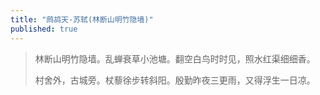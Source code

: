 ```yaml
---
title: "鹧鸪天-苏轼(林断山明竹隐墙)"
published: true
---
```


> 林断山明竹隐墙。乱蝉衰草小池塘。翻空白鸟时时见，照水红渠细细香。
> 
> 村舍外，古城旁。杖藜徐步转斜阳。殷勤昨夜三更雨，又得浮生一日凉。
